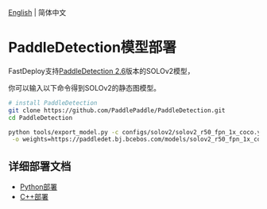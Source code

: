 [English](README.md) | 简体中文
# PaddleDetection模型部署

FastDeploy支持[PaddleDetection 2.6](https://github.com/PaddlePaddle/PaddleDetection/tree/release/2.6)版本的SOLOv2模型，

你可以输入以下命令得到SOLOv2的静态图模型。

```bash
# install PaddleDetection
git clone https://github.com/PaddlePaddle/PaddleDetection.git
cd PaddleDetection

python tools/export_model.py -c configs/solov2/solov2_r50_fpn_1x_coco.yml --output_dir=./inference_model \
 -o weights=https://paddledet.bj.bcebos.com/models/solov2_r50_fpn_1x_coco.pdparams
```

## 详细部署文档

- [Python部署](python)
- [C++部署](cpp)

